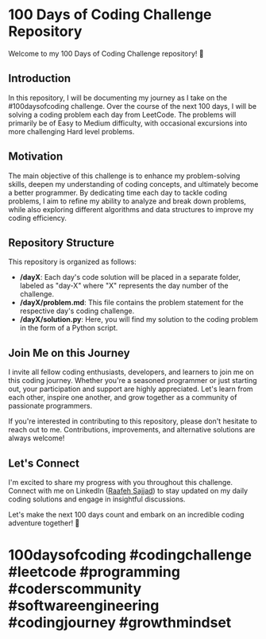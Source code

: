 # 100 Days of Coding Challenge Repository

Welcome to my 100 Days of Coding Challenge repository! 🚀

## Introduction

In this repository, I will be documenting my journey as I take on the #100daysofcoding challenge. Over the course of the next 100 days, I will be solving a coding problem each day from LeetCode. The problems will primarily be of Easy to Medium difficulty, with occasional excursions into more challenging Hard level problems.

## Motivation

The main objective of this challenge is to enhance my problem-solving skills, deepen my understanding of coding concepts, and ultimately become a better programmer. By dedicating time each day to tackle coding problems, I aim to refine my ability to analyze and break down problems, while also exploring different algorithms and data structures to improve my coding efficiency.

## Repository Structure

This repository is organized as follows:

- **/dayX**: Each day's code solution will be placed in a separate folder, labeled as "day-X" where "X" represents the day number of the challenge.
- **/dayX/problem.md**: This file contains the problem statement for the respective day's coding challenge.
- **/dayX/solution.py**: Here, you will find my solution to the coding problem in the form of a Python script.


## Join Me on this Journey

I invite all fellow coding enthusiasts, developers, and learners to join me on this coding journey. Whether you're a seasoned programmer or just starting out, your participation and support are highly appreciated. Let's learn from each other, inspire one another, and grow together as a community of passionate programmers.

If you're interested in contributing to this repository, please don't hesitate to reach out to me. Contributions, improvements, and alternative solutions are always welcome!

## Let's Connect

I'm excited to share my progress with you throughout this challenge. Connect with me on LinkedIn ([Raafeh Sajjad](https://www.linkedin.com/in/raafeh-sajjad-3a35b71b6/)) to stay updated on my daily coding solutions and engage in insightful discussions.

Let's make the next 100 days count and embark on an incredible coding adventure together! 🚀

# 100daysofcoding #codingchallenge #leetcode #programming #coderscommunity #softwareengineering #codingjourney #growthmindset
